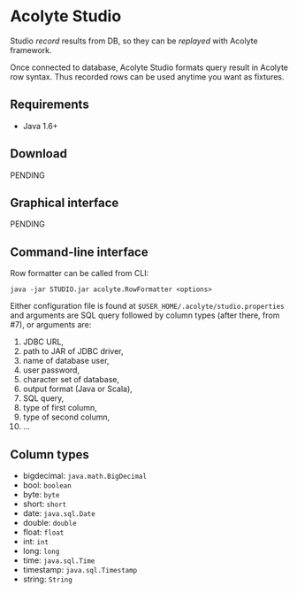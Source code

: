 # Acolyte Studio

Studio *record* results from DB, so they can be *replayed* with Acolyte framework.

Once connected to database, Acolyte Studio formats query result in Acolyte row syntax. Thus recorded rows can be used anytime you want as fixtures.

## Requirements

* Java 1.6+

## Download

PENDING

## Graphical interface

PENDING

## Command-line interface

Row formatter can be called from CLI:

```
java -jar STUDIO.jar acolyte.RowFormatter <options>
```

Either configuration file is found at `$USER_HOME/.acolyte/studio.properties` and arguments are SQL query followed by column types (after there, from #7), or arguments are:

1. JDBC URL,
2. path to JAR of JDBC driver,
3. name of database user,
4. user password,
5. character set of database,
6. output format (Java or Scala),
7. SQL query,
8. type of first column,
9. type of second column,
10. ...

## Column types

- bigdecimal: `java.math.BigDecimal`
- bool: `boolean`
- byte: `byte`
- short: `short`
- date: `java.sql.Date`
- double: `double`
- float: `float`
- int: `int`
- long: `long`
- time: `java.sql.Time`
- timestamp: `java.sql.Timestamp`
- string: `String`